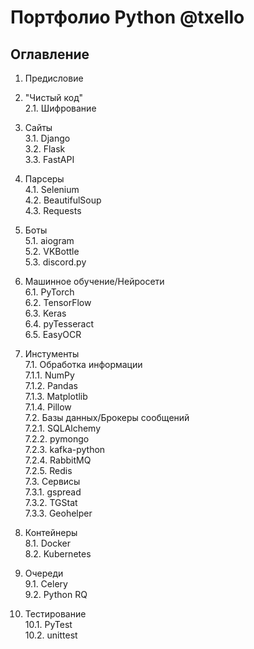 # Портфолио Python @txello

## Оглавление
1. Предисловие  

2. "Чистый код"  
   2.1. Шифрование  
  
3. Сайты  
   3.1. Django  
   3.2. Flask  
   3.3. FastAPI  
  
4. Парсеры  
   4.1. Selenium  
   4.2. BeautifulSoup  
   4.3. Requests  
  
5. Боты  
   5.1. aiogram  
   5.2. VKBottle  
   5.3. discord.py  
  
6. Машинное обучение/Нейросети  
   6.1. PyTorch  
   6.2. TensorFlow  
   6.3. Keras  
   6.4. pyTesseract  
   6.5. EasyOCR  
  
7. Инстументы  
   7.1. Обработка информации  
       7.1.1. NumPy  
       7.1.2. Pandas  
       7.1.3. Matplotlib  
       7.1.4. Pillow  
   7.2. Базы данных/Брокеры сообщений  
       7.2.1. SQLAlchemy  
       7.2.2. pymongo  
       7.2.3. kafka-python  
       7.2.4. RabbitMQ  
       7.2.5. Redis  
   7.3. Сервисы  
       7.3.1. gspread  
       7.3.2. TGStat  
       7.3.3. Geohelper  
  
8. Контейнеры  
   8.1. Docker  
   8.2. Kubernetes   
  
9. Очереди  
   9.1. Celery  
   9.2. Python RQ  
  
10. Тестирование  
   10.1. PyTest  
   10.2. unittest  
